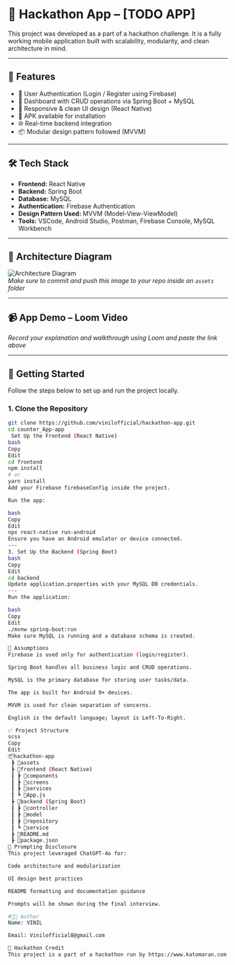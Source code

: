 # 🚀 Hackathon App – [TODO APP]

This project was developed as a part of a hackathon challenge. It is a fully working mobile application built with scalability, modularity, and clean architecture in mind.

---

## 🧩 Features

- 🔐 User Authentication (Login / Register using Firebase)
- 📄 Dashboard with CRUD operations via Spring Boot + MySQL
- 🎨 Responsive & clean UI design (React Native)
- 📱 APK available for installation
- 🌐 Real-time backend integration
- 📦 Modular design pattern followed (MVVM)

---

## 🛠️ Tech Stack

- **Frontend:** React Native  
- **Backend:** Spring Boot  
- **Database:** MySQL  
- **Authentication:** Firebase Authentication  
- **Design Pattern Used:** MVVM (Model-View-ViewModel)  
- **Tools:** VSCode, Android Studio, Postman, Firebase Console, MySQL Workbench  

---



## 🧠 Architecture Diagram

![Architecture Diagram](./assets/Mobile%20App%20Architecture%20Diagram.png)  
*Make sure to commit and push this image to your repo inside an `assets` folder*

---

## 📹 App Demo – Loom Video

*Record your explanation and walkthrough using Loom and paste the link above*

---

## 🚀 Getting Started

Follow the steps below to set up and run the project locally.

### 1. Clone the Repository

```bash
git clone https://github.com/vinilofficial/hackathon-app.git
cd counter_App-app
 Set Up the Frontend (React Native)
bash
Copy
Edit
cd frontend
npm install
# or
yarn install
Add your Firebase firebaseConfig inside the project.

Run the app:

bash
Copy
Edit
npx react-native run-android
Ensure you have an Android emulator or device connected.
---
3. Set Up the Backend (Spring Boot)
bash
Copy
Edit
cd backend
Update application.properties with your MySQL DB credentials.
---
Run the application:

bash
Copy
Edit
./mvnw spring-boot:run
Make sure MySQL is running and a database schema is created.

📌 Assumptions
Firebase is used only for authentication (login/register).

Spring Boot handles all business logic and CRUD operations.

MySQL is the primary database for storing user tasks/data.

The app is built for Android 9+ devices.

MVVM is used for clean separation of concerns.

English is the default language; layout is Left-To-Right.

✅ Project Structure
scss
Copy
Edit
📦hackathon-app
 ┣ 📂assets
 ┣ 📂frontend (React Native)
 ┃ ┣ 📂components
 ┃ ┣ 📂screens
 ┃ ┣ 📂services
 ┃ ┗ 📜App.js
 ┣ 📂backend (Spring Boot)
 ┃ ┣ 📂controller
 ┃ ┣ 📂model
 ┃ ┣ 📂repository
 ┃ ┗ 📂service
 ┣ 📜README.md
 ┣ 📜package.json
💬 Prompting Disclosure
This project leveraged ChatGPT-4o for:

Code architecture and modularization

UI design best practices

README formatting and documentation guidance

Prompts will be shown during the final interview.

#🧑‍💻 Author
Name: VINIL

Email: Vinilofficial8@gmail.com

🔗 Hackathon Credit
This project is a part of a hackathon run by https://www.katomaran.com
